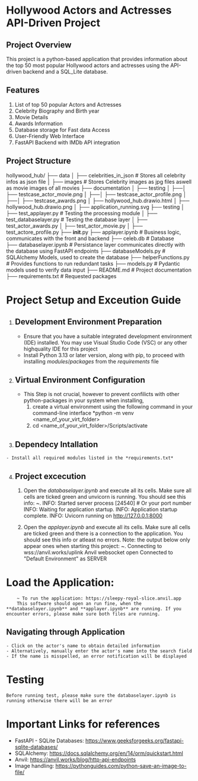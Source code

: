 
# Hollywood Actors and Actresses API-Driven Project 

## Project Overview 

This project is a python-based application that provides information about the top 50 most popular Hollywood actors and actresses using the API-driven backend and a SQL_Lite database. 

## Features

1. List of top 50 popular Actors and Actresses
2. Celebrity Biography and Birth year
3. Movie Details 
4. Awards Information 
5. Database storage for Fast data Access 
6. User-Friendly Web Interface
7. FastAPI Backend with IMDb API integration 

## Project Structure 

hollywood_hub/
├── data
│   ├── celebrities_in_json  # Stores all celebrity infos as json file
│   ├── images               # Stores Celebrity images as jpg files aswell as movie images of all movies 
├── documentation
│   ├── testing
│   ├──│   ├── testcase_actor_movie.png
│   ├──│   ├── testcase_actor_profile.png
│   ├──│   ├── testcase_awards.png
│   ├── hollywood_hub.drawio.html
│   ├── hollywood_hub.drawio.png
│   ├── application_running.svg
├── testing
│   ├── test_applayer.py    # Testing the processing module 
│   ├── test_databaselayer.py # Testing the database layer
│   ├── test_actor_awards.py
│   ├── test_actor_movie.py
│   ├── test_actore_profile.py
├── __init__.py
├── applayer.ipynb           # Business logic, communicates with the front and backend
├── celeb.db                 # Database        
├── databaselayer.ipynb      # Persistance layer communicates directly with the database  using FastAPI endpoints
├── databaseModels.py        # SQLAlchemy Models, used to create the database
├── helperFunctions.py       # Provides functions to run redundant tasks
├── models.py                # Pydantic models used to verify data input
├── README.md                # Project documentation
├── requirements.txt         # Requested packages




# Project Setup and Exceution Guide 

   1. ## Development Environment Preparation 
      
      - Ensure that you have a suitable integrated development environment (IDE) installed. You may use Visual Studio Code (VSC) or any other highquality IDE for this project
      -  Install Python 3.13 or later version, along with pip, to proceed with installing *modules*/*packages* from the *requirements* file
     
   2. ## Virtual Environment Configuration 
      
      - This Step is not crucial, however to prevent confilicts with other python-packages in your system when installing, 
        1. create a virtual environment using the following command in your command-line interface *python -m venv <name_of_your_virt_folder>
        2. cd <name_of_your_virt_folder>/Scripts/activate
     
   3. ## Dependecy Intallation 
    
    - Install all required modules listed in the *requirements.txt*

   4. ## Project excecution 
    
        1.  Open the *databaselayer.ipynb*  and execute all its cells. Make sure all cells are ticked green and unvicorn is running. You should see this info: 
            ~. INFO:     Started server process [24540] # Or your port number
            INFO:     Waiting for application startup.
            INFO:     Application startup complete.
            INFO:     Uvicorn running on http://127.0.0.1:8000

        2.  Open the *applayer.ipynb*  and execute all its cells. Make sure  all cells are ticked green and there is a connection to the application. You should see this info or atleast no errors. 
        Note: the output below only appear ones when starting this project:
            ~.  Connecting to wss://anvil.works/uplink
                Anvil websocket open
                Connected to "Default Environment" as SERVER

 # Load the Application: 
        ~ To run the application: https://sleepy-royal-slice.anvil.app
        This software should open an run fine, when the **databaselayer.ipynb** and **applayer.ipynb** are running. If you encounter errors, please make sure both files are running.
  
   ## Navigating through Application 
    
    - Click on the actor's name to obtain detailed information 
    - Alternatively, manually enter the actor's name into the search field
    - If the name is misspelled, an error notification will be displayed
# Testing
    Before running test, please make sure the databaselayer.ipynb is running otherwise there will be an error
# Important Links for references

* FastAPI - SQLite Databases: https://www.geeksforgeeks.org/fastapi-sqlite-databases/
* SQLAlchemy: https://docs.sqlalchemy.org/en/14/orm/quickstart.html
* Anvil: https://anvil.works/blog/http-api-endpoints
* Image handling: https://pythonguides.com/python-save-an-image-to-file/
